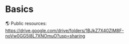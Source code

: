 # Basics

🌎 Public resources: https://drive.google.com/drive/folders/1BJkZ7X40ZlM8F-noVw0GG5I8L7XNOmuO?usp=sharing
